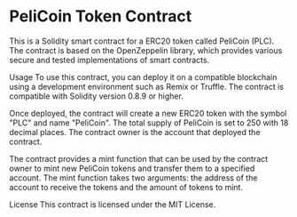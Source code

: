 # PeliCoin Token Contract
This is a Solidity smart contract for a ERC20 token called PeliCoin (PLC). The contract is based on the OpenZeppelin library, which provides various secure and tested implementations of smart contracts.

Usage
To use this contract, you can deploy it on a compatible blockchain using a development environment such as Remix or Truffle. The contract is compatible with Solidity version 0.8.9 or higher.

Once deployed, the contract will create a new ERC20 token with the symbol "PLC" and name "PeliCoin". The total supply of PeliCoin is set to 250 with 18 decimal places. The contract owner is the account that deployed the contract.

The contract provides a mint function that can be used by the contract owner to mint new PeliCoin tokens and transfer them to a specified account. The mint function takes two arguments: the address of the account to receive the tokens and the amount of tokens to mint.

License
This contract is licensed under the MIT License.